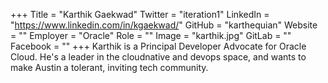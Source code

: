 +++
Title = "Karthik Gaekwad"
Twitter = "iteration1"
LinkedIn = "https://www.linkedin.com/in/kgaekwad/"
GitHub = "karthequian"
Website = ""
Employer = "Oracle"
Role = ""
Image = "karthik.jpg"
GitLab = ""
Facebook = ""
+++
Karthik is a Principal Developer Advocate for Oracle Cloud. He&#39;s a leader in the cloudnative and devops space, and wants to make Austin a tolerant, inviting tech community.
